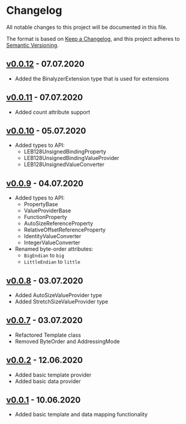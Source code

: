 # Changelog

All notable changes to this project will be documented in this file.

The format is based on [Keep a Changelog](https://keepachangelog.com/en/1.0.0/),
and this project adheres to [Semantic Versioning](https://semver.org/spec/v2.0.0.html).

## [v0.0.12] - 07.07.2020

- Added the BinalyzerExtension type that is used for extensions

## [v0.0.11] - 07.07.2020

- Added count attribute support

## [v0.0.10] - 05.07.2020

- Added types to API:
    - LEB128UnsignedBindingProperty
    - LEB128UnsignedBindingValueProvider
    - LEB128UnsignedValueConverter

## [v0.0.9] - 04.07.2020

- Added types to API:
    - PropertyBase
    - ValueProviderBase
    - FunctionProperty
    - AutoSizeReferenceProperty
    - RelativeOffsetReferenceProperty
    - IdentityValueConverter
    - IntegerValueConverter
- Renamed byte-order attributes:
    - `BigEndian` to `big`
    - `LittleEndian` to `little`

## [v0.0.8] - 03.07.2020

- Added AutoSizeValueProvider type
- Added StretchSizeValueProvider type

## [v0.0.7] - 03.07.2020

- Refactored Template class
- Removed ByteOrder and AddressingMode

## [v0.0.2] - 12.06.2020

- Added basic template provider
- Added basic data provider

## [v0.0.1] - 10.06.2020

- Added basic template and data mapping functionality

[v0.0.1]: https://github.com/denisvasilik/binalyzer-core/tree/v0.0.1
[v0.0.2]: https://github.com/denisvasilik/binalyzer-core/tree/v0.0.2
[v0.0.7]: https://github.com/denisvasilik/binalyzer-core/tree/v0.0.7
[v0.0.8]: https://github.com/denisvasilik/binalyzer-core/tree/v0.0.8
[v0.0.9]: https://github.com/denisvasilik/binalyzer-core/tree/v0.0.9
[v0.0.10]: https://github.com/denisvasilik/binalyzer-core/tree/v0.0.10
[v0.0.11]: https://github.com/denisvasilik/binalyzer-core/tree/v0.0.11
[v0.0.12]: https://github.com/denisvasilik/binalyzer-core/tree/v0.0.12